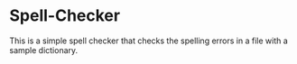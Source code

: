 # Spell-Checker
This is a simple spell checker that checks the spelling errors in a file with a sample dictionary.
